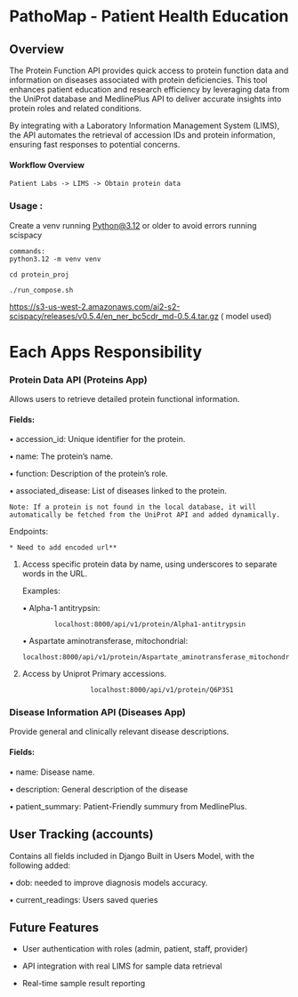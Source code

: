 # PathoMap - Patient Health Education

## Overview

The Protein Function API provides quick access to protein function data and information on diseases associated with protein deficiencies. This tool enhances patient education and research efficiency by leveraging data from the UniProt database and MedlinePlus API to deliver accurate insights into protein roles and related conditions.

By integrating with a Laboratory Information Management System (LIMS), the API automates the retrieval of accession IDs and protein information, ensuring fast responses to potential concerns.

#### Workflow Overview
```
Patient Labs -> LIMS -> Obtain protein data
```

### Usage : 
Create a venv running Python@3.12 or older to avoid errors running scispacy
```
commands: 
python3.12 -m venv venv

cd protein_proj

./run_compose.sh
```
https://s3-us-west-2.amazonaws.com/ai2-s2-scispacy/releases/v0.5.4/en_ner_bc5cdr_md-0.5.4.tar.gz ( model used) 

# Each Apps Responsibility
### Protein Data API (Proteins App)
Allows users to retrieve detailed protein functional information.

#### Fields:

• accession_id: Unique identifier for the protein.

• name: The protein’s name.

• function: Description of the protein’s role.

• associated_disease: List of diseases linked to the protein.

`Note: If a protein is not found in the local database, it will automatically be fetched from the UniProt API and added dynamically.`

Endpoints: 

`* Need to add encoded url**`

1.	Access specific protein data by name, using underscores to separate words in the URL.
        
     Examples:

	•	Alpha-1 antitrypsin:

                localhost:8000/api/v1/protein/Alpha1-antitrypsin

	•	Aspartate aminotransferase, mitochondrial:

    	localhost:8000/api/v1/protein/Aspartate_aminotransferase_mitochondrial

2. Access by Uniprot Primary accessions.

						localhost:8000/api/v1/protein/Q6P3S1

### Disease Information API (Diseases App)

Provide general and clinically relevant disease descriptions.

#### Fields:

• name: Disease name.

• description: General description of the disease

• patient_summary: Patient-Friendly summury from MedlinePlus.

	
## User Tracking (accounts)
Contains all fields included in Django Built in Users Model, with the following added: 
 
• dob: needed to improve diagnosis models accuracy.

• current_readings: Users saved queries


## Future Features
- User authentication with roles (admin, patient, staff, provider)

- API integration with real LIMS for sample data retrieval

- Real-time sample result reporting
